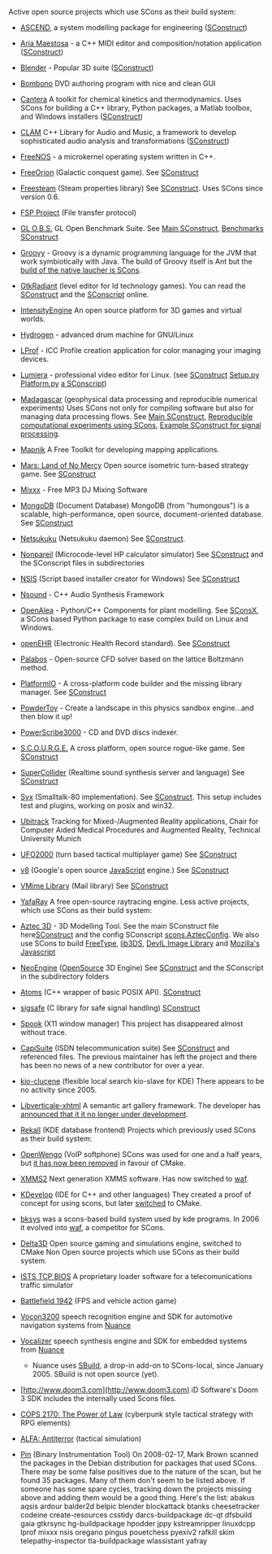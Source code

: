 Active open source projects which use SCons as their build system:

* [ASCEND](http://ascendwiki.cheme.cmu.edu/), a system modelling package for engineering ([SConstruct](http://code.ascend4.org/ascend/trunk/SConstruct?view=markup))
* [Aria Maestosa](http://ariamaestosa.sf.net) - a C++ MIDI editor and composition/notation application ([SConstruct](http://sourceforge.net/p/ariamaestosa/code/HEAD/tree/trunk/SConstruct))
* [Blender](http://www.blender.org) - Popular 3D suite ([SConstruct](https://svn.blender.org/svnroot/bf-blender/trunk/blender/SConstruct))
* [Bombono](http://www.bombono.org) DVD authoring program with nice and clean GUI
* [Cantera](www.cantera.org) A toolkit for chemical kinetics and thermodynamics. Uses SCons for building a C++ library, Python packages, a Matlab toolbox, and Windows installers ([SConstruct](https://github.com/Cantera/cantera/blob/master/SConstruct))
* [CLAM](http://clam-project.org) C++ Library for Audio and Music, a framework to develop sophisticated audio analysis and transformations ([SConstruct](http://clam-project.org/clam/trunk/CLAM/SConstruct))
* [FreeNOS](http://www.freenos.org) - a microkernel operating system written in C++. 
* [FreeOrion](http://www.freeorion.org/) (Galactic conquest game). See [SConstruct](https://freeorion.svn.sourceforge.net/svnroot/freeorion/trunk/FreeOrion/SConstruct) 
* [Freesteam](http://freesteam.sf.net/) (Steam properties library) See [SConstruct](http://freesteam.cvs.sourceforge.net/freesteam/freesteam/SConstruct?revision=1.32&view=markup). Uses SCons since version 0.6. 
* [FSP Project](http://fsp.sourceforge.net/) (File transfer protocol) 
* [GL O.B.S.](http://globs.sourceforge.net/) GL Open Benchmark Suite. See [Main SConstruct](http://globs.svn.sourceforge.net/viewvc/globs/globs/trunk/SConstruct?view=markup), [Benchmarks SConstruct](http://globs.svn.sourceforge.net/viewvc/globs/benchmarks/trunk/SConstruct?view=markup) 
* [Groovy](http://groovy.codehaus.org) - Groovy is a dynamic programming language for the JVM that work symbiotically with Java. The build of Groovy itself is Ant but the [build of the native laucher is SCons](http://fisheye.codehaus.org/browse/groovy/trunk/groovy/modules/native_launcher/SConstruct?r=HEAD). 
* [GtkRadiant](http://www.qeradiant.com) (level editor for Id technology games). You can read the [SConstruct](https://zerowing.idsoftware.com/svn/radiant/GtkRadiant/trunk/SConstruct) and the [SConscript](https://zerowing.idsoftware.com/svn/radiant/GtkRadiant/trunk/SConscript) online. 
* [IntensityEngine](http://www.syntensity.com/toplevel/intensityengine/) An open source platform for 3D games and virtual worlds. 
* [Hydrogen](http://www.hydrogen-music.org/) - advanced drum machine for GNU/Linux 
* [LProf](http://lprof.sourceforge.net) - ICC Profile creation application for color managing your imaging devices. 
* [Lumiera](http://lumiera.org) - professional video editor for Linux.  (see [SConstruct](http://git.lumiera.org/gitweb?p=LUMIERA;a=blob;f=SConstruct) [Setup.py](http://git.lumiera.org/gitweb?p=LUMIERA;a=blob;f=admin/scons/Setup.py) [Platform.py](http://git.lumiera.org/gitweb?p=LUMIERA;a=blob;f=admin/scons/Platform.py)  [a SConscript](http://git.lumiera.org/gitweb?p=LUMIERA;a=blob;f=src/SConscript)) 
* [Madagascar](http://rsf.sourceforge.net) (geophysical data processing and reproducible numerical experiments) Uses SCons not only for compiling software but also for managing data processing flows. See [Main SConstruct](http://rsf.svn.sourceforge.net/viewvc/rsf/trunk/SConstruct?view=markup), [Reproducible computational experiments using SCons](http://rsf.sourceforge.net/wiki/index.php/SCons), [Example SConstruct for signal processing](http://egl.beg.utexas.edu/RSF/book/rsf/scons/rsfpy.html). 
* [Mapnik](http://www.mapnik.org/) A Free Toolkit for developing mapping applications.  
* [Mars: Land of No Mercy](http://mars.sourceforge.net/) Open source isometric turn-based strategy game. See [SConstruct](http://svn.sourceforge.net/viewcvs.cgi/mars/mars/trunk/SConstruct?view=markup) 
* [Mixxx](http://mixxx.org) - Free MP3 DJ Mixing Software 
* [MongoDB](http://mongodb.org) (Document Database) MongoDB (from "humongous") is a scalable, high-performance, open source, document-oriented database. See [SConstruct](http://github.com/mongodb/mongo/blob/master/SConstruct) 
* [Netsukuku](http://netsukuku.freaknet.org/) (Netsukuku daemon) See [SConstruct](http://hinezumilabs.org/cgi-bin/viewcvs.cgi/netsukuku/src/SConstruct). 
* [Nonpareil](http://nonpareil.brouhaha.com) (Microcode-level HP calculator simulator) See [SConstruct](http://svn.brouhaha.com/viewcvs/nonpareil/trunk/SConstruct) and the SConscript files in subdirectories 
* [NSIS](http://nsis.sourceforge.net) (Script based installer creator for Windows) See [SConstruct](http://nsis.svn.sourceforge.net/viewvc/nsis/NSIS/trunk/SConstruct?revision=5933&view=markup) 
* [Nsound](http://nsound.sourceforge.net) - C++ Audio Synthesis Framework 
* [OpenAlea](http://openalea.gforge.inria.fr) - Python/C++ Components for plant modelling. See [SConsX](http://openalea.gforge.inria.fr/dokuwiki/doku.php?id=packages:compilation_installation:sconsx:sconsx), a SCons based Python package to ease complex build on Linux and Windows. 
* [openEHR](http://www.openehr.org/) (Electronic Health Record standard). See [SConstruct](http://www.openehr.org/svn/ref_impl_eiffel/TRUNK/SConstruct) 
* [Palabos](http://www.palabos.org) - Open-source CFD solver based on the lattice Boltzmann method. 
* [PlatformIO](http://platformio.ikravets.com) - A cross-platform code builder and the missing library manager. See [SConstruct](https://github.com/ivankravets/platformio/tree/develop/platformio/builder) 
* [PowderToy](http://powdertoy.co.uk) - Create a landscape in this physics sandbox engine...and then blow it up! 
* [PowerScribe3000](http://powerscribe3000.sourceforge.net) - CD and DVD discs indexer. 
* [S.C.O.U.R.G.E.](http://scourgeweb.org/tiki-index.php) A cross platform, open source rogue-like game. See [SConstruct](http://scourge.svn.sourceforge.net/viewvc/scourge/trunk/scourge/SConstruct?view=markup) 
* [SuperCollider](http://supercollider.sourceforge.net) (Realtime sound synthesis server and language) See [SConstruct](http://supercollider.svn.sourceforge.net/viewvc/supercollider/trunk/SConstruct&view=markup) 
* [Syx](http://code.google.com/p/syx) (Smalltalk-80 implementation). See [SConstruct](http://syx.googlecode.com/svn/trunk/SConstruct). This setup includes test and plugins, working on posix and win32. 
* [Ubitrack](http://ubitrack.org) Tracking for Mixed-/Augmented Reality applications, Chair for Computer Aided Medical Procedures and Augmented Reality, Technical University Munich 
* [UFO2000](http://ufo2000.sourceforge.net/) (turn based tactical multiplayer game) See [SConstruct](http://ufo2000.svn.sourceforge.net/viewvc/ufo2000/trunk/SConstruct?view=markup) 
* [v8](http://code.google.com/p/v8/) (Google's open source [JavaScript](JavaScript) engine.) See [SConstruct](http://code.google.com/p/v8/source/browse/trunk/SConstruct) 
* [VMime Library](http://www.vmime.org/) (Mail library) See [SConstruct](http://vmime.cvs.sourceforge.net/vmime/vmime/SConstruct?view=markup) 
* [YafaRay](http://www.yafaray.org/) A free open-source raytracing engine. 
Less active projects, which use SCons as their build system: 

* [Aztec 3D](http://aztec.sourceforge.net/) - 3D Modelling Tool. See the main SConstruct file here[SConstruct](http://cvs.sourceforge.net/viewcvs.py/*checkout*/aztec/SConstruct?content-type=text/plain&amp;rev=1.1) and the config SConscript [scons.AztecConfig](http://cvs.sourceforge.net/viewcvs.py/*checkout*/aztec/aztec/scons.AztecConfig?content-type=text/plain&amp;rev=1.7). We also use SCons to build [FreeType](http://www.freetype.org), [lib3DS](http://lib3ds.sourceforge.net), [DevIL Image Library](http://openil.sourceforge.net) and [Mozilla's Javascript](http://www.mozilla.org/js) 
* [NeoEngine](http://www.neoengine.org) ([OpenSource](OpenSource) 3D Engine) See [SConstruct](https://secure.emedia-solutions-wolf.de:4432/svn/neoengine/trunk/neoengine/SConstruct) and the SConscript in the subdirectory folders 
* [Atoms](http://www.slamb.org/projects/atoms/api/) (C++ wrapper of basic POSIX API). [SConstruct](http://www.slamb.org/svn/repos/projects/atoms/SConstruct) 
* [sigsafe](http://www.slamb.org/projects/sigsafe/) (C library for safe signal handling) [SConstruct](http://www.slamb.org/svn/repos/projects/sigsafe/SConstruct) 
* [Spook](http://incise.org:82/cgi-bin/viewcvs.cgi/spook/) (X11 window manager) This project has disappeared almost without trace. 
* [CapiSuite](http://www.capisuite.de) (ISDN telecommunication suite) See [SConstruct](https://h3281.serverkompetenz.net/repos/capisuite/trunk/capisuite/SConstruct) and referenced files. The previous maintainer has left the project and there has been no news of a new contributor for over a year. 
* [kio-clucene](http://kioclucene.objectis.net/) (flexible local search kio-slave for KDE) There appears to be no activity since 2005. 
* [Libverticale-xhtml](http://sourceforge.net/projects/libverticale/) A semantic art gallery framework. The developer has [announced that it it no longer under development](http://sourceforge.net/projects/libverticale/). 
* [Rekall](http://www.rekallrevealed.org/) (KDE database frontend) 
Projects which previously used SCons as their build system: 

* [OpenWengo](http://www.openwengo.com/) (VoIP softphone) SCons was used for one and a half years, but [it has now been removed](http://dev.openwengo.org/trac/openwengo/trac.cgi/changeset/11298) in favour of CMake. 
* [XMMS2](http://xmms2.xmms.se) Next generation XMMS software. Has now switched to [waf](http://code.google.com/p/waf). 
* [KDevelop](http://www.kdevelop.org/) (IDE for C++ and other languages) They created a proof of concept for using scons, but later [switched](http://lwn.net/Articles/188693) to CMake. 
* [bksys](http://freehackers.org/~tnagy/bksys.html) was a scons-based build system used by kde programs. In 2006 it evolved into [waf](http://code.google.com/p/waf), a competitor for SCons. 
* [Delta3D](http://delta3d.org/) Open source gaming and simulations engine, switched to CMake 
Non Open source projects which use SCons as their build system. 

* [ISTS TCP BIOS](http://7eq.ath.cx/repos/ISTS%20BIOS%20TCP/) A proprietary loader software for a telecomunications traffic simulator 
* [Battlefield 1942](http://www.eagames.com/official/battlefield/1942/us/home.jsp) (FPS and vehicle action game) 
* [Vocon3200](http://www.nuance.com/vocon/3200) speech recognition engine and SDK for automotive navigation systems from [Nuance](http://www.nuance.com) 
* [Vocalizer](http://www.nuance.com/vocalizer/mobile) speech synthesis engine and SDK for embedded systems from [Nuance](http://www.nuance.com) 
   * Nuance uses [SBuild](http://buildman.net/sbuild_scons), a drop-in add-on to SCons-local, since January 2005. SBuild is not open source (yet). 
* [http://www.doom3.com](http://www.doom3.com) iD Software's Doom 3 SDK includes the internally used Scons files. 
* [COPS 2170: The Power of Law](http://www.polgame.com/eng/) (cyberpunk style tactical strategy with RPG elements) 
* [ALFA: Antiterror](http://www.alfaantiterror.com) (tactical simulation) 
* [Pin](http://rogue.colorado.edu/Pin) (Binary Instrumentation Tool) 
On 2008-02-17, Mark Brown scanned the packages in the Debian distribution for packages that used SCons. There may be some false positives due to the nature of the scan, but he found 35 packages. Many of them don't seem to be listed above. If someone has some spare cycles, tracking down the projects missing above and adding them would be a good thing. Here's the list: abakus aqsis ardour balder2d belpic blender blockattack btanks cheesetracker codeine create-resources csstidy darcs-buildpackage dc-qt dfsbuild gaia gtkrsync hg-buildpackage hpodder jppy kstreamripper linuxdcpp lprof mixxx nsis oregano pingus pouetchess pyexiv2 rafkill skim telepathy-inspector tla-buildpackage wlassistant yafray 
